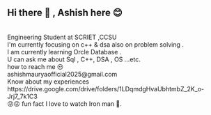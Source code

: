 ## Hi there 👋 , Ashish here 😊
<br>
Engineering Student at SCRIET ,CCSU 
  <br>  
I'm currently focusing on c++ & dsa also on problem solving .
<br>
I am currently learning Orcle Database .
<br>
U can ask me about Sql , C++, DSA , OS ...etc.
<br>
how to reach me 😒
<br>
ashishmauryaofficial2025@gmail.com
<br>
Know about my experiences https://drive.google.com/drive/folders/1LDqmdgHvaUbhtmbZ_2K_o-Jrj7_7k1C3
<br>
😜😜 fun fact I love to watch Iron man 🤖.


<!--
**Ashishmauryah/Ashishmauryah** is a ✨ _special_ ✨ repository because its `README.md` (this file) appears on your GitHub profile.

Here are some ideas to get you started:

- 🔭 I’m currently working on ...
- 🌱 I’m currently learning ...
- 👯 I’m looking to collaborate on ...
- 🤔 I’m looking for help with ...
- 💬 Ask me about ...
- 📫 How to reach me: ...
- 😄 Pronouns: ...
- ⚡ Fun fact: ...
-->
